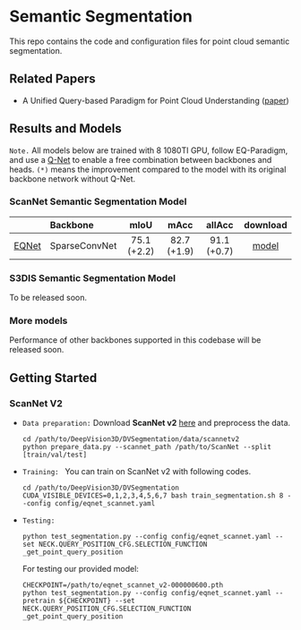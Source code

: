 # Semantic Segmentation

This repo contains the code and configuration files for point cloud semantic segmentation.


## Related Papers
* A Unified Query-based Paradigm for Point Cloud Understanding ([paper](https://arxiv.org/pdf/2203.01252v3.pdf))

## Results and Models
`Note.` All models below are trained with 8 1080TI GPU, follow EQ-Paradigm, and use a [Q-Net](../EQNet/eqnet/models/query_producer/qnet.py) to enable a free combination
between backbones and heads. `(*)` means the improvement compared to the model with its original backbone network without Q-Net.

### ScanNet Semantic Segmentation Model
|                                             |Backbone| mIoU | mAcc | allAcc | download
|---------------------------------------------|:----------|:-------:|:---------:|:---------:|:---------:|
| [EQNet](config/eqnet_scannet.yaml) | SparseConvNet | 75.1 (+2.2) | 82.7 (+1.9) | 91.1 (+0.7) | [model](https://drive.google.com/file/d/1152aLDOhoLff5EEMzW2cj0Z1vK0FpXB6/view?usp=sharing) |

### S3DIS Semantic Segmentation Model
To be released soon.

### More models
Performance of other backbones supported in this codebase will be released soon.


## Getting Started
### ScanNet V2
* `Data preparation:` Download **ScanNet v2** [here](https://github.com/ScanNet/ScanNet) and preprocess the data.
    ```
    cd /path/to/DeepVision3D/DVSegmentation/data/scannetv2
    python prepare_data.py --scannet_path /path/to/ScanNet --split [train/val/test]
    ```

* `Training: ` You can train on ScanNet v2 with following codes.
    ```
    cd /path/to/DeepVision3D/DVSegmentation
    CUDA_VISIBLE_DEVICES=0,1,2,3,4,5,6,7 bash train_segmentation.sh 8 --config config/eqnet_scannet.yaml
    ```

* `Testing: `
    ```
    python test_segmentation.py --config config/eqnet_scannet.yaml --set NECK.QUERY_POSITION_CFG.SELECTION_FUNCTION _get_point_query_position
    ```
    For testing our provided model:
    ```
    CHECKPOINT=/path/to/eqnet_scannet_v2-000000600.pth
    python test_segmentation.py --config config/eqnet_scannet.yaml --pretrain ${CHECKPOINT} --set NECK.QUERY_POSITION_CFG.SELECTION_FUNCTION _get_point_query_position
    ```

